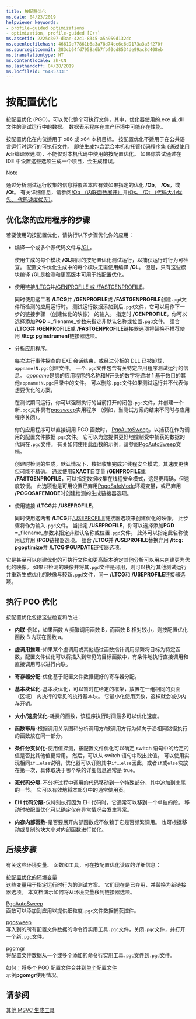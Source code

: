 ```yaml
---
title: 按配置优化
ms.date: 04/23/2019
helpviewer_keywords:
- profile-guided optimizations
- optimization, profile-guided [C++]
ms.assetid: 2225c307-d3ae-42c1-8345-a5a959d132dc
ms.openlocfilehash: 46619e77861b6a3a78d74ce6c6d9173a3a5f270f
ms.sourcegitcommit: 283cb64fd7958a6b7fbf0cd8534de99ac8d408eb
ms.translationtype: HT
ms.contentlocale: zh-CN
ms.lasthandoff: 04/28/2019
ms.locfileid: "64857331"
---
```

# <a name="profile-guided-optimizations"></a>按配置优化

按配置优化 (PGO)，可以优化整个可执行文件，其中，优化器使用的.exe 或.dll 文件的测试运行中的数据。 数据表示程序在生产环境中可能存在性能。

按配置优化在内仅适用于 x86 或 x64 本机目标。 按配置优化不适用于在公共语言运行时运行的可执行文件。 即使生成包含混合本机和托管代码程序集 (通过使用 **/clr**编译器选项)，不能仅对本机代码中使用的按配置优化。 如果你尝试通过在 IDE 中设置这些选项生成一个项目，会生成错误。

> [!NOTE]
> 通过分析测试运行收集的信息将覆盖本应有效如果指定的优化 **/Ob**， **/Os**，或 **/Ot**。 有关详细信息，请参阅[/Ob （内联函数展开）](reference/ob-inline-function-expansion.md)并[/Os、 /Ot （代码大小优先、 代码速度优先）](reference/os-ot-favor-small-code-favor-fast-code.md)。

## <a name="steps-to-optimize-your-app"></a>优化您的应用程序的步骤

若要使用的按配置优化，请执行以下步骤优化你的应用：

- 编译一个或多个源代码文件与[/GL](reference/gl-whole-program-optimization.md)。

   使用生成的每个模块 **/GL**期间的按配置优化测试运行，以捕获运行时行为可检查。 配置文件优化生成中的每个模块无需使用编译 **/GL**。 但是，只有这些模块编译 **/GL**是检测和更高版本可用于按配置优化。

- 使用链接[/LTCG](reference/ltcg-link-time-code-generation.md)并[/GENPROFILE 或 /FASTGENPROFILE](reference/genprofile-fastgenprofile-generate-profiling-instrumented-build.md)。

   同时使用这二者 **/LTCG**并 **/GENPROFILE**或 **/FASTGENPROFILE**创建`.pgd`文件所检测的应用运行时。 测试运行数据添加到后`.pgd`文件，它可以用作下一步的链接步骤 （创建优化的映像） 的输入。 指定时 **/GENPROFILE**，你可以选择添加**PGD =**_filename_参数来指定非默认名称或位置`.pgd`文件。 组合 **/LTCG**并 **/GENPROFILE**或 **/FASTGENPROFILE**链接器选项将替换不推荐使用 **/ltcg: pginstrument**链接器选项。

- 分析应用程序。

   每次进行事件探查的 EXE 会话结束，或经过分析的 DLL 已被卸载，`appname!N.pgc`创建文件。 一个`.pgc`文件包含有关特定应用程序测试运行的信息。 *appname*是您的应用程序的名称和*N*开头的数字将递增 1 基于数目的其他`appname!N.pgc`目录中的文件。 可以删除`.pgc`文件如果测试运行并不代表你想要优化的方案。

   在测试期间运行，你可以强制执行的当前打开的闭包`.pgc`文件，并创建一个新`.pgc`文件具有[pgosweep](pgosweep.md)实用程序 （例如，当测试方案的结束不同时与应用程序关闭）。

   你的应用程序可以直接调用 PGO 函数时， [PgoAutoSweep](pgoautosweep.md)，以捕获在作为调用的配置文件数据`.pgc`文件。 它可以为您提供更好地控制受中捕获的数据的代码在`.pgc`文件。 有关如何使用此函数的示例，请参阅[PgoAutoSweep](pgoautosweep.md)文档。

   创建时检测的生成，默认情况下，数据收集完成非线程安全模式，其速度更快但可能不精确。 通过使用**EXACT**自变量 **/GENPROFILE**或 **/FASTGENPROFILE**，可以指定数据收集在线程安全模式，这是更精确，但速度较慢。 此选项也是可用设置已弃用[PogoSafeMode](environment-variables-for-profile-guided-optimizations.md#pogosafemode)环境变量，或已弃用 **/POGOSAFEMODE**时创建检测的生成链接器选项。

- 使用链接 **/LTCG**并 **/USEPROFILE**。

   同时使用这两者 **/LTCG**并[/USEPROFILE](reference/useprofile.md)链接器选项来创建优化的映像。 此步骤将作为输入`.pgd`文件。 当指定 **/USEPROFILE**，你可以选择添加**PGD =**_filename_参数来指定非默认名称或位置`.pgd`文件。 此外可以指定此名称使用已弃用 **/PGD**链接器选项。 组合 **/LTCG**并 **/USEPROFILE**替换弃用 **/ltcg: pgoptimize**并 **/LTCG:PGUPDATE**链接器选项。

它是甚至可以创建优化的可执行文件和更高版本确定其他分析可以用来创建更为优化的映像。 如果已检测的映像并将其`.pgd`文件是可用，则可以执行其他测试运行并重新生成优化的映像与较新`.pgd`文件，同一 **/LTCG**和 **/USEPROFILE**链接器选项。

## <a name="optimizations-performed-by-pgo"></a>执行 PGO 优化

按配置优化包括这些检查和改进：

- **内联**-例如，如果函数 A 频繁调用函数 B，而函数 B 相对较小，则按配置优化函数 B 内联在函数 a。

- **虚调用推理**-如果某个虚调用或其他通过函数指针调用频繁将目标为特定函数，配置文件优化可以将插入到常见的目标函数中，有条件地执行直接调用和直接调用可以进行内联。

- **寄存器分配**-优化基于配置文件数据更好的寄存器分配。

- **基本块优化**-基本块优化，可以暂时在给定的框架，放置在一组相同的页面 （区域） 内执行的常见的执行基本块。 它最小化使用页数，这样就会减少内存开销。

- **大小/速度优化**-耗费的函数，该程序执行时间最多可以优化速度。

- **函数布局**-根据调用关系图和分析调用方/被调用方行为倾向于沿相同路径执行的函数放在同一部分。

- **条件分支优化**-使用值探测，按配置文件优化可以确定 switch 语句中的给定的值是否比其他值更常用。  然后，可以从 switch 语句中取出此值。  可以使用实现相同`if`...`else`说明，优化器可以订购其中`if`...`else`因此，或者`if`或`else`块放在第一次，具体取决于哪个块的详细信息通常是 true。

- **死代码分隔**-不分析过程中调用的代码移动到一个特殊部分，其中追加到末尾的一节。 它可以有效地将本部分中的通常使用页。

- **EH 代码分隔**-仅特别执行因为 EH 代码时，它通常可以移到一个单独的段。 移动时按配置优化可以确定仅在异常情况会发生异常。

- **内存内部函数**-是否要展开内部函数或不依赖于它是否频繁调用。 也可根据移动或复制的块大小对内部函数进行优化。

## <a name="next-steps"></a>后续步骤

有关这些环境变量、 函数和工具，可在按配置优化读取的详细信息：

[按配置优化的环境变量](environment-variables-for-profile-guided-optimizations.md)<br/>
这些变量用于指定运行时行为的测试方案。 它们现在是已弃用，并替换为新链接器选项。 本文档演示如何将从环境变量移到链接器选项。

[PgoAutoSweep](pgoautosweep.md)<br/>
函数可以添加到应用以提供细粒度`.pgc`文件数据捕获控件。

[pgosweep](pgosweep.md)<br/>
写入到的所有配置文件数据的命令行实用工具`.pgc`文件，关闭`.pgc`文件，并打开一个新`.pgc`文件。

[pgomgr](pgomgr.md)<br/>
将配置文件数据从一个或多个添加的命令行实用工具`.pgc`文件到`.pgd`文件。

[如何：将多个 PGO 配置文件合并到单个配置文件](how-to-merge-multiple-pgo-profiles-into-a-single-profile.md)<br/>
示例**pgomgr**使用情况。

## <a name="see-also"></a>请参阅

[其他 MSVC 生成工具](reference/c-cpp-build-tools.md)
